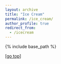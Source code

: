 ```yaml
---
layout: archive
title: "Ice Cream"
permalink: /ice_cream/
author_profile: true
redirect_from:
  - /icecream
---
```


{% include base_path %}



[[go top](https://digbychappell.github.io/ice_cream/)]  
